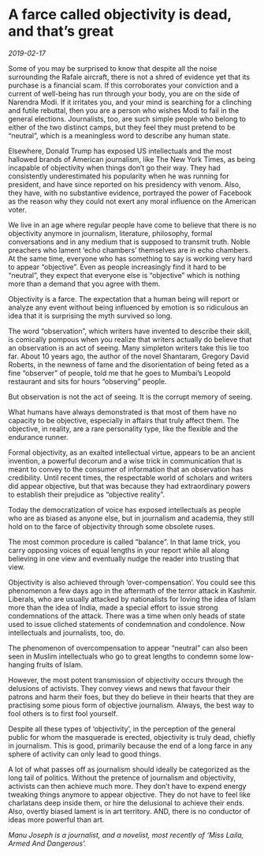 # A farce called objectivity is dead, and that’s great

*2019-02-17*

Some of you may be surprised to know that despite all the noise
surrounding the Rafale aircraft, there is not a shred of evidence yet
that its purchase is a financial scam. If this corroborates your
conviction and a current of well-being has run through your body, you
are on the side of Narendra Modi. If it irritates you, and your mind is
searching for a clinching and futile rebuttal, then you are a person who
wishes Modi to fail in the general elections. Journalists, too, are such
simple people who belong to either of the two distinct camps, but they
feel they must pretend to be “neutral”, which is a meaningless word to
describe any human state.

Elsewhere, Donald Trump has exposed US intellectuals and the most
hallowed brands of American journalism, like The New York Times, as
being incapable of objectivity when things don’t go their way. They had
consistently underestimated his popularity when he was running for
president, and have since reported on his presidency with venom. Also,
they have, with no substantive evidence, portrayed the power of Facebook
as the reason why they could not exert any moral influence on the
American voter.

We live in an age where regular people have come to believe that there
is no objectivity anymore in journalism, literature, philosophy, formal
conversations and in any medium that is supposed to transmit truth.
Noble preachers who lament ‘echo chambers’ themselves are in echo
chambers. At the same time, everyone who has something to say is working
very hard to appear “objective”. Even as people increasingly find it
hard to be “neutral”, they expect that everyone else is “objective”
which is nothing more than a demand that you agree with them.

Objectivity is a farce. The expectation that a human being will report
or analyze any event without being influenced by emotion is so
ridiculous an idea that it is surprising the myth survived so long.

The word “observation”, which writers have invented to describe their
skill, is comically pompous when you realize that writers actually do
believe that an observation is an act of seeing. Many simpleton writers
take this lie too far. About 10 years ago, the author of the novel
Shantaram, Gregory David Roberts, in the newness of fame and the
disorientation of being feted as a fine “observer” of people, told me
that he goes to Mumbai’s Leopold restaurant and sits for hours
“observing” people.

But observation is not the act of seeing. It is the corrupt memory of
seeing.

What humans have always demonstrated is that most of them have no
capacity to be objective, especially in affairs that truly affect them.
The objective, in reality, are a rare personality type, like the
flexible and the endurance runner.

Formal objectivity, as an exalted intellectual virtue, appears to be an
ancient invention, a powerful decorum and a wise trick in communication
that is meant to convey to the consumer of information that an
observation has credibility. Until recent times, the respectable world
of scholars and writers did appear objective, but that was because they
had extraordinary powers to establish their prejudice as “objective
reality”.

Today the democratization of voice has exposed intellectuals as people
who are as biased as anyone else, but in journalism and academia, they
still hold on to the farce of objectivity through some obsolete ruses.

The most common procedure is called “balance”. In that lame trick, you
carry opposing voices of equal lengths in your report while all along
believing in one view and eventually nudge the reader into trusting that
view.

Objectivity is also achieved through ‘over-compensation’. You could see
this phenomenon a few days ago in the aftermath of the terror attack in
Kashmir. Liberals, who are usually attacked by nationalists for loving
the idea of Islam more than the idea of India, made a special effort to
issue strong condemnations of the attack. There was a time when only
heads of state used to issue cliched statements of condemnation and
condolence. Now intellectuals and journalists, too, do.

The phenomenon of overcompensation to appear “neutral” can also been
seen in Muslim intellectuals who go to great lengths to condemn some
low-hanging fruits of Islam.

However, the most potent transmission of objectivity occurs through the
delusions of activists. They convey views and news that favour their
patrons and harm their foes, but they do believe in their hearts that
they are practising some pious form of objective journalism. Always, the
best way to fool others is to first fool yourself.

Despite all these types of ‘objectivity’, in the perception of the
general public for whom the masquerade is erected, objectivity is truly
dead, chiefly in journalism. This is good, primarily because the end of
a long farce in any sphere of activity can only lead to good things.

A lot of what passes off as journalism should ideally be categorized as
the long tail of politics. Without the pretence of journalism and
objectivity, activists can then achieve much more. They don’t have to
expend energy tweaking things anymore to appear objective. They do not
have to feel like charlatans deep inside them, or hire the delusional to
achieve their ends. Also, overtly biased lament is in art territory.
AND, there is no conductor of ideas more powerful than art.

*Manu Joseph is a journalist, and a novelist, most recently of ‘Miss
Laila, Armed And Dangerous’.*

